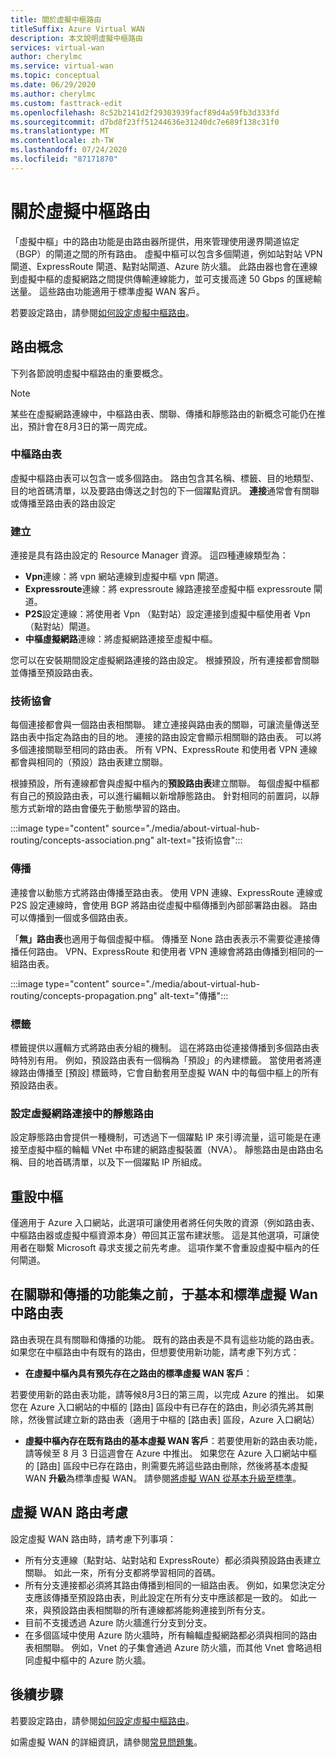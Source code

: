 ```yaml
---
title: 關於虛擬中樞路由
titleSuffix: Azure Virtual WAN
description: 本文說明虛擬中樞路由
services: virtual-wan
author: cherylmc
ms.service: virtual-wan
ms.topic: conceptual
ms.date: 06/29/2020
ms.author: cherylmc
ms.custom: fasttrack-edit
ms.openlocfilehash: 8c52b2141d2f29303939facf89d4a59fb3d333fd
ms.sourcegitcommit: d7bd8f23ff51244636e31240dc7e689f138c31f0
ms.translationtype: MT
ms.contentlocale: zh-TW
ms.lasthandoff: 07/24/2020
ms.locfileid: "87171870"
---
```

# <a name="about-virtual-hub-routing"></a>關於虛擬中樞路由

「虛擬中樞」中的路由功能是由路由器所提供，用來管理使用邊界閘道協定（BGP）的閘道之間的所有路由。 虛擬中樞可以包含多個閘道，例如站對站 VPN 閘道、ExpressRoute 閘道、點對站閘道、Azure 防火牆。 此路由器也會在連線到虛擬中樞的虛擬網路之間提供傳輸連線能力，並可支援高達 50 Gbps 的匯總輸送量。 這些路由功能適用于標準虛擬 WAN 客戶。 

若要設定路由，請參閱[如何設定虛擬中樞路由](how-to-virtual-hub-routing.md)。

## <a name="routing-concepts"></a><a name="concepts"></a>路由概念

下列各節說明虛擬中樞路由的重要概念。

> [!NOTE]
> 某些在虛擬網路連線中，中樞路由表、關聯、傳播和靜態路由的新概念可能仍在推出，預計會在8月3日的第一周完成。
>

### <a name="hub-route-table"></a><a name="hub-route"></a>中樞路由表

虛擬中樞路由表可以包含一或多個路由。 路由包含其名稱、標籤、目的地類型、目的地首碼清單，以及要路由傳送之封包的下一個躍點資訊。 **連接**通常會有關聯或傳播至路由表的路由設定

### <a name="connection"></a><a name="connection"></a>建立

連接是具有路由設定的 Resource Manager 資源。 這四種連線類型為：

* **Vpn**連線：將 vpn 網站連線到虛擬中樞 vpn 閘道。
* **Expressroute**連線：將 expressroute 線路連接至虛擬中樞 expressroute 閘道。
* **P2S**設定連線：將使用者 Vpn （點對站）設定連接到虛擬中樞使用者 Vpn （點對站）閘道。
* **中樞虛擬網路**連線：將虛擬網路連接至虛擬中樞。

您可以在安裝期間設定虛擬網路連接的路由設定。 根據預設，所有連接都會關聯並傳播至預設路由表。

### <a name="association"></a><a name="association"></a>技術協會

每個連接都會與一個路由表相關聯。 建立連接與路由表的關聯，可讓流量傳送至路由表中指定為路由的目的地。 連接的路由設定會顯示相關聯的路由表。  可以將多個連接關聯至相同的路由表。 所有 VPN、ExpressRoute 和使用者 VPN 連線都會與相同的（預設）路由表建立關聯。

根據預設，所有連線都會與虛擬中樞內的**預設路由表**建立關聯。 每個虛擬中樞都有自己的預設路由表，可以進行編輯以新增靜態路由。 針對相同的前置詞，以靜態方式新增的路由會優先于動態學習的路由。

:::image type="content" source="./media/about-virtual-hub-routing/concepts-association.png" alt-text="技術協會":::

### <a name="propagation"></a><a name="propagation"></a>傳播

連接會以動態方式將路由傳播至路由表。 使用 VPN 連線、ExpressRoute 連線或 P2S 設定連線時，會使用 BGP 將路由從虛擬中樞傳播到內部部署路由器。 路由可以傳播到一個或多個路由表。

「**無」路由表**也適用于每個虛擬中樞。 傳播至 None 路由表表示不需要從連接傳播任何路由。 VPN、ExpressRoute 和使用者 VPN 連線會將路由傳播到相同的一組路由表。

:::image type="content" source="./media/about-virtual-hub-routing/concepts-propagation.png" alt-text="傳播":::

### <a name="labels"></a><a name="static"></a>標籤
標籤提供以邏輯方式將路由表分組的機制。 這在將路由從連接傳播到多個路由表時特別有用。 例如，預設路由表有一個稱為「預設」的內建標籤。 當使用者將連線路由傳播至 [預設] 標籤時，它會自動套用至虛擬 WAN 中的每個中樞上的所有預設路由表。 

### <a name="configuring-static-routes-in-a-virtual-network-connection"></a><a name="static"></a>設定虛擬網路連接中的靜態路由

設定靜態路由會提供一種機制，可透過下一個躍點 IP 來引導流量，這可能是在連接至虛擬中樞的輪輻 VNet 中布建的網路虛擬裝置（NVA）。 靜態路由是由路由名稱、目的地首碼清單，以及下一個躍點 IP 所組成。

## <a name="reset-hub"></a><a name="route"></a>重設中樞
僅適用于 Azure 入口網站，此選項可讓使用者將任何失敗的資源（例如路由表、中樞路由器或虛擬中樞資源本身）帶回其正當布建狀態。 這是其他選項，可讓使用者在聯繫 Microsoft 尋求支援之前先考慮。 這項作業不會重設虛擬中樞內的任何閘道。 

## <a name="route-tables-in-basic-and-standard-virtual-wans-prior-to-the-feature-set-of-association-and-propagation"></a><a name="route"></a>在關聯和傳播的功能集之前，于基本和標準虛擬 Wan 中路由表

路由表現在具有關聯和傳播的功能。 既有的路由表是不具有這些功能的路由表。 如果您在中樞路由中有既有的路由，但想要使用新功能，請考慮下列方式：

* **在虛擬中樞內具有預先存在之路由的標準虛擬 WAN 客戶**：

若要使用新的路由表功能，請等候8月3日的第三周，以完成 Azure 的推出。 如果您在 Azure 入口網站的中樞的 [路由] 區段中有已存在的路由，則必須先將其刪除，然後嘗試建立新的路由表（適用于中樞的 [路由表] 區段，Azure 入口網站）

* **虛擬中樞內存在既有路由的基本虛擬 WAN 客戶**：若要使用新的路由表功能，請等候至 8 月 3 日這週會在 Azure 中推出。 如果您在 Azure 入口網站中樞的 [路由] 區段中已存在路由，則需要先將這些路由刪除，然後將基本虛擬 WAN **升級**為標準虛擬 WAN。 請參閱[將虛擬 WAN 從基本升級至標準](upgrade-virtual-wan.md)。

## <a name="virtual-wan-routing-considerations"></a><a name="considerations"></a>虛擬 WAN 路由考慮

設定虛擬 WAN 路由時，請考慮下列事項：

* 所有分支連線（點對站、站對站和 ExpressRoute）都必須與預設路由表建立關聯。 如此一來，所有分支都將學習相同的首碼。
* 所有分支連接都必須將其路由傳播到相同的一組路由表。 例如，如果您決定分支應該傳播至預設路由表，則此設定在所有分支中應該都是一致的。 如此一來，與預設路由表相關聯的所有連線都將能夠連接到所有分支。
* 目前不支援透過 Azure 防火牆進行分支到分支。
* 在多個區域中使用 Azure 防火牆時，所有輪輻虛擬網路都必須與相同的路由表相關聯。 例如，Vnet 的子集會通過 Azure 防火牆，而其他 Vnet 會略過相同虛擬中樞中的 Azure 防火牆。

## <a name="next-steps"></a>後續步驟

若要設定路由，請參閱[如何設定虛擬中樞路由](how-to-virtual-hub-routing.md)。

如需虛擬 WAN 的詳細資訊，請參閱[常見問題集](virtual-wan-faq.md)。
